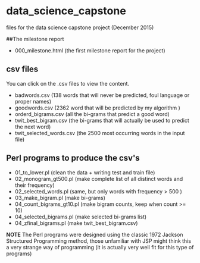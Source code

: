# data_science_capstone

files for the data science capstone project (December 2015)

##The milestone report

* 000_milestone.html (the first milestone report for the project)

## csv files

You can click on the .csv files to view the content.

* badwords.csv (138 words that will never be predicted, foul language or proper names)
* goodwords.csv (2362 word that will be predicted by my algorithm )
* orderd_bigrams.csv (all the bi-grams that predict a good word)
* twit_best_bigram.csv (the bi-grams that will actually be used to predict the next word)
* twit_selected_words.csv (the 2500 most occurring words in the input file)

## Perl programs to produce the csv's
* 01_to_lower.pl  (clean the data + writing test and train file)
* 02_monogram_gt500.pl (make complete list of all distinct words and their frequency)
* 02_selected_words.pl (same, but only words with frequency > 500 )
* 03_make_bigram.pl (make bi-grams)
* 04_count_bigrams_gt10.pl (make bigram counts, keep when count >= 10)
* 04_selected_bigrams.pl (make selected bi-grams list) 
* 04_zfinal_bigrams.pl (make twit_best_bigram.csv)

**NOTE** The Perl programs were designed using the classic 1972 Jackson Structured Programming method, those unfamiliar with JSP might think this a very strange way of programming (it is actually very well fit for this type of programs)